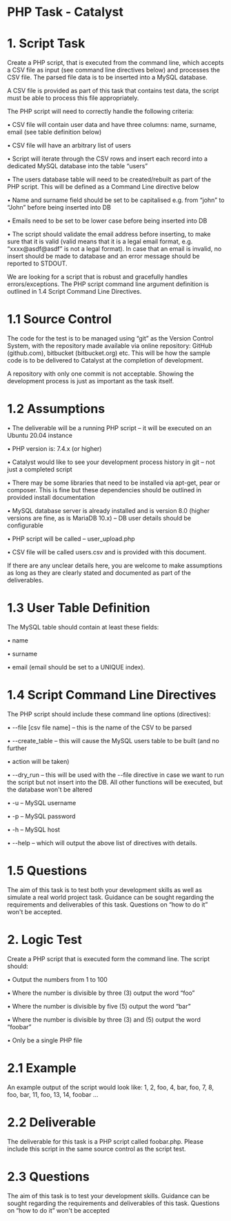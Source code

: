 # PHP Task - Catalyst

# 1. Script Task
Create a PHP script, that is executed from the command line, which accepts a CSV file as input (see command
line directives below) and processes the CSV file. The parsed file data is to be inserted into a MySQL database.

A CSV file is provided as part of this task that contains test data, the script must be able to process this file
appropriately.

The PHP script will need to correctly handle the following criteria:

• CSV file will contain user data and have three columns: name, surname, email (see table
definition below)

• CSV file will have an arbitrary list of users

• Script will iterate through the CSV rows and insert each record into a dedicated MySQL database into the table “users”

• The users database table will need to be created/rebuilt as part of the PHP script. This will be defined as a Command Line directive below

• Name and surname field should be set to be capitalised e.g. from “john” to “John” before being inserted into DB

• Emails need to be set to be lower case before being inserted into DB

• The script should validate the email address before inserting, to make sure that it is valid (valid means that it is a legal email format, e.g. “xxxx@asdf@asdf” is not a legal format). In case that an email is invalid, no insert should be made to database and an error message should be reported to STDOUT.

We are looking for a script that is robust and gracefully handles errors/exceptions. The PHP script command line argument definition is outlined in 1.4 Script Command Line Directives.


# 1.1 Source Control

The code for the test is to be managed using “git” as the Version Control System, with the repository made available via online repository: GitHub (github.com), bitbucket (bitbucket.org) etc. This will be how the sample code is to be delivered to Catalyst at the completion of development.

A repository with only one commit is not acceptable. Showing the development process is just as important as the task itself.

# 1.2 Assumptions

• The deliverable will be a running PHP script – it will be executed on an Ubuntu 20.04 instance

• PHP version is: 7.4.x (or higher)

• Catalyst would like to see your development process history in git – not just a completed script

• There may be some libraries that need to be installed via apt-get, pear or composer. This is fine but these dependencies should be outlined in provided install documentation

• MySQL database server is already installed and is version 8.0 (higher versions are fine, as is MariaDB 10.x) – DB user details should be configurable

• PHP script will be called – user_upload.php

• CSV file will be called users.csv and is provided with this document.

If there are any unclear details here, you are welcome to make assumptions as long as they are clearly stated and documented as part of the deliverables.


# 1.3 User Table Definition

The MySQL table should contain at least these fields:

• name

• surname

• email (email should be set to a UNIQUE index).

# 1.4 Script Command Line Directives

The PHP script should include these command line options (directives):

• --file [csv file name] – this is the name of the CSV to be parsed

• --create_table – this will cause the MySQL users table to be built (and no further

• action will be taken)

• --dry_run – this will be used with the --file directive in case we want to run the script but not insert into the DB. All other functions will be executed, but the database won't be altered

• -u – MySQL username

• -p – MySQL password

• -h – MySQL host

• --help – which will output the above list of directives with details.

# 1.5 Questions

The aim of this task is to test both your development skills as well as simulate a real world project task. Guidance can be sought regarding the requirements and deliverables of this task. Questions on “how to do it” won't be accepted.

# 2. Logic Test

Create a PHP script that is executed form the command line. The script should:

• Output the numbers from 1 to 100

• Where the number is divisible by three (3) output the word “foo”

• Where the number is divisible by five (5) output the word “bar”

• Where the number is divisible by three (3) and (5) output the word “foobar”

• Only be a single PHP file

# 2.1 Example

An example output of the script would look like:
1, 2, foo, 4, bar, foo, 7, 8, foo, bar, 11, foo, 13, 14, foobar …

# 2.2 Deliverable

The deliverable for this task is a PHP script called foobar.php. Please include this script in the same source
control as the script test.

# 2.3 Questions

The aim of this task is to test your development skills. Guidance can be sought regarding the requirements and deliverables of this task. Questions on “how to do it” won't be accepted
